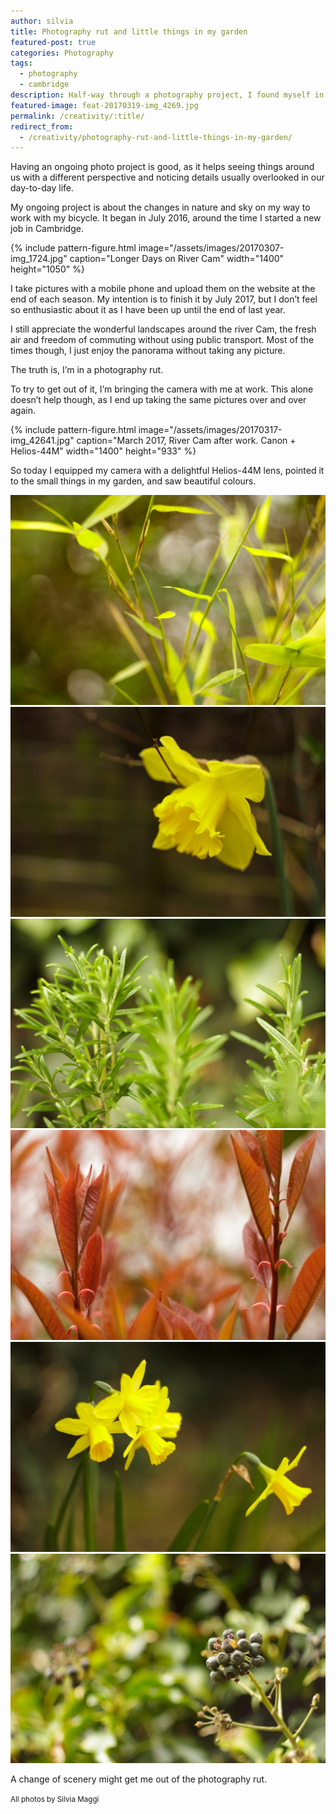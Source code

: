 ```yaml
---
author: silvia
title: Photography rut and little things in my garden
featured-post: true
categories: Photography
tags:
  - photography
  - cambridge
description: Half-way through a photography project, I found myself in a photography rut. I tried a few tricks to get out of it.
featured-image: feat-20170319-img_4269.jpg
permalink: /creativity/:title/
redirect_from:
  - /creativity/photography-rut-and-little-things-in-my-garden/
---
```

Having an ongoing photo project is good, as it helps seeing things around us with a different perspective and noticing details usually overlooked in our day-to-day life.

<!--more-->

My ongoing project is about the changes in nature and sky on my way to work with my bicycle. It began in July 2016, around the time I started a new job in Cambridge.

{% include pattern-figure.html image="/assets/images/20170307-img_1724.jpg" caption="Longer Days on River Cam" width="1400" height="1050" %}

I take pictures with a mobile phone and upload them on the website at the end of each season. My intention is to finish it by July 2017, but I don’t feel so enthusiastic about it as I have been up until the end of last year.

I still appreciate the wonderful landscapes around the river Cam, the fresh air and freedom of commuting without using public transport. Most of the times though, I just enjoy the panorama without taking any picture.

The truth is, I’m in a photography rut.

To try to get out of it, I’m bringing the camera with me at work. This alone doesn’t help though, as I end up taking the same pictures over and over again.

{% include pattern-figure.html image="/assets/images/20170317-img_42641.jpg" caption="March 2017, River Cam after work. Canon + Helios-44M" width="1400" height="933" %}

So today I equipped my camera with a delightful Helios-44M lens, pointed it to the small things in my garden, and saw beautiful colours.

![Bamboo](/assets/images/20170319-img_4275.jpg)
![Daffoldil](/assets/images/20170319-img_4273.jpg)
![Rosemary](/assets/images/20170319-img_4267.jpg)
![Red leaves](/assets/images/20170319-img_4268.jpg)
![Daffoldils](/assets/images/20170319-img_4277.jpg)
![Berries](/assets/images/20170319-img_4286.jpg)

A change of scenery might get me out of the photography rut.

<small>All photos by Silvia Maggi</small>